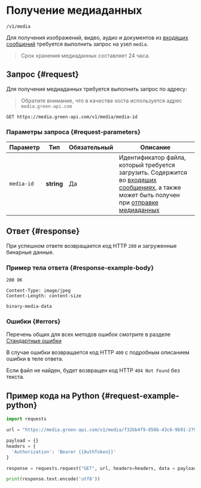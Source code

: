 # Получение медиаданных

`/v1/media`

Для получения изображений, видео, аудио и документов из [входящих сообщений](../notifications-format/inbound-message.md) требуется выполнить запрос на узел `media`.

> Срок хранения медиаданных составляет 24 часа.

## Запрос {#request}

Для получения медиаданных требуется выполнить запрос по адресу:

> Обратите внимание, что в качестве хоста используется адрес `media.green-api.com`

```
GET https://media.green-api.com/v1/media/media-id
```

### Параметры запроса {#request-parameters}

Параметр | Тип | Обязательный | Описание
----- | ----- | ----- | -----
`media-id` | **string** | Да | Идентификатор файла, который требуется загрузить. Содержится во [входящих сообщениях](../notifications-format/inbound-message.md), а также может быть получен при [отправке медиаданных](upload.md) 


## Ответ {#response}

При успешном ответе возвращается код HTTP `200` и загруженные бинарные данные.

### Пример тела ответа {#response-example-body}

```
200 OK
```

```
Content-Type: image/jpeg
Content-Length: content-size

binary-media-data
```

### Ошибки {#errors}

Перечень общих для всех методов ошибок смотрите в разделе [Стандартные ошибки](../errors.md)

В случае ошибки возвращается код HTTP `400` с подробным описанием ошибки в теле ответа.

Если файл не найден, будет возвращен код HTTP `404 Not Found` без текста.

## Пример кода на Python  {#request-example-python}

```python
import requests

url = "https://media.green-api.com/v1/media/f32bb4f9-850b-43c6-9b91-279831914c95"

payload = {}
headers = {
  'Authorization': 'Bearer {{AuthToken}}'
}

response = requests.request("GET", url, headers=headers, data = payload)

print(response.text.encode('utf8'))
```